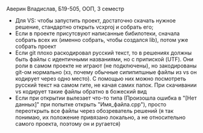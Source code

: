 Аверин Владислав, Б19-505, ООП, 3 семестр

 - Для VS: чтобы запустить проект, достаточно скачать нужное решение, стандартно открыть vcxproj и собрать его;
 - Если в проекте присутсвуют написанные бибилотеки, сначала собрать всех их (именно собрать, чтобы создался lib), потом уже собрать проект
 - Если git плохо раскодировал русский текст, то в решениях должны быть файлы с идентичными названиями, но с припиской (UTF). Они роли в самом проекте не играют (не подключены), но закодированы git-ом нормально (хз, почему обычные сипипипшные файлы из vs он кодирует через одно место). С помощью них можно посмотреть русский текст на самом гите, не качая самих папок. При скачивании vs кодирует такие файлы обратно в божеский вид
 - Если при открытии вылезает что-то типа (Произошла ошибка в "[Нет данных]" при попытке открыть "Имя_файла.cpp"), просто переоткрыть все файлы через обозреватель решений (я так понимаю, их положение привязано локально, а не относительно самого проекта, поэтому он и ругается)